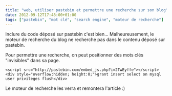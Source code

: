 ```yaml
---
title: "web, utiliser pastebin et permettre une recherche sur son blog"
date: 2012-09-12T17:48:00+01:00
tags: ["pastebin", "mot clé", "search engine", "moteur de recherche"]
---
```

Inclure du code déposé sur pastebin c'est bien... Malheureusement, le moteur de recherche du blog ne recherche pas dans le contenu déposé sur pastebin.

Pour permettre une recherche, on peut positionner des mots clés "invisibles" dans sa page.


```
<script src="http://pastebin.com/embed_js.php?i=2TwEyffe"></script>
<div style="overflow:hidden; height:0;">grant insert select on mysql user privileges flush</div>
```

Le moteur de recherche les verra et remontera l'article :)
